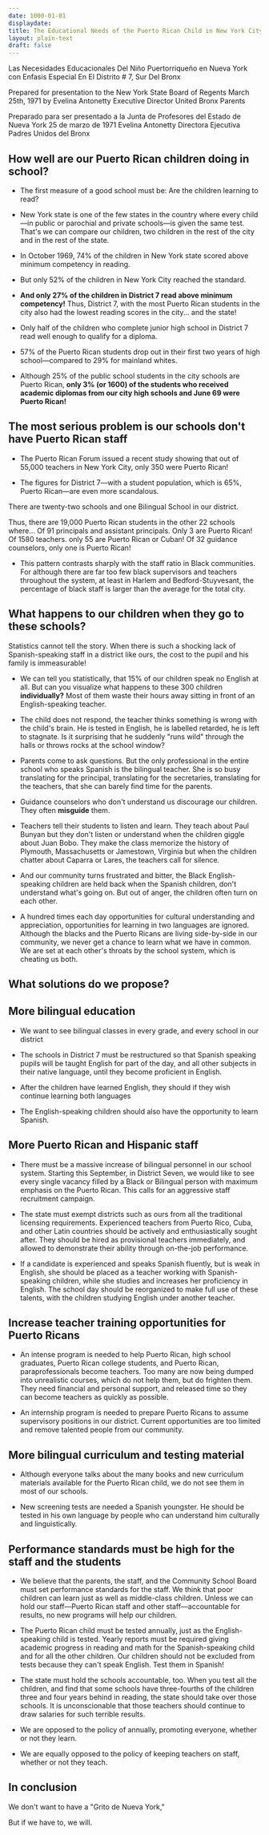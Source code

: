 ```yaml
---
date: 1000-01-01
displaydate: 
title: The Educational Needs of the Puerto Rican Child in New York City with special emphasis on District Seven South Bronx
layout: plain-text
draft: false
---
```


Las Necesidades Educacionales Del Niño Puertorriqueño en Nueva York con Enfasis Especial En El Distrito # 7, Sur Del Bronx

Prepared for presentation to the New York State Board of Regents
March 25th, 1971
by Evelina Antonetty
Executive Director
United Bronx Parents

Preparado para ser presentado a la Junta de Profesores del Estado de Nueva York
25 de marzo de 1971
Evelina Antonetty
Directora Ejecutiva
Padres Unidos del Bronx

## How well are our Puerto Rican children doing in school?

- The first measure of a good school must be: Are the children learning to read?

- New York state is one of the few states in the country where every child—in public or parochial and private schools—is given the same test. That's we can compare our children, two children in the rest of the city and in the rest of the state.

- In October 1969, 74% of the children in New York state scored above minimum competency in reading.

- But only 52% of the children in New York City reached the standard.

- **And only 27% of the children in District 7 read above minimum competency!** Thus, District 7, with the most Puerto Rican students in the city also had the lowest reading scores in the city... and the state!

- Only half of the children who complete junior high school in District 7 read well enough to qualify for a diploma.

- 57% of the Puerto Rican students drop out in their first two years of high school—compared to 29% for mainland whites.

- Although 25% of the public school students in the city schools are Puerto Rican, **only 3% (or 1600) of the students who received academic diplomas from our city high schools and June 69 were Puerto Rican!**

## The most serious problem is our schools don't have Puerto Rican staff

- The Puerto Rican Forum issued a recent study showing that out of 55,000 teachers in New York City, only 350 were Puerto Rican!

- The figures for District 7—with a student population, which is 65%, Puerto Rican—are even more scandalous.

There are twenty-two schools and one Bilingual School in our district.

Thus, there are 19,000 Puerto Rican students in the other 22 schools where...
  Of 91 principals and assistant principals. Only 3 are Puerto Rican!
  Of 1580 teachers. only 55 are Puerto Rican or Cuban!
  Of 32 guidance counselors, only one is Puerto Rican!

- This pattern contrasts sharply with the staff ratio in Black communities. For although there are far too few black supervisors and teachers throughout the system, at least in Harlem and Bedford-Stuyvesant, the percentage of black staff is larger than the average for the total city.

## What happens to our children when they go to these schools?

Statistics cannot tell the story. When there is such a shocking lack of Spanish-speaking staff in a district like ours, the cost to the pupil and his family is immeasurable!

- We can tell you statistically, that 15% of our children speak no English at all. But can you visualize what happens to these 300 children **individually?** Most of them waste their hours away sitting in front of an English-speaking teacher.

- The child does not respond, the teacher thinks something is wrong with the child's brain. He is tested in English, he is labelled retarded, he is left to stagnate. Is it surprising that he suddenly "runs wild" through the halls or throws rocks at the school window?

- Parents come to ask questions. But the only professional in the entire school who speaks Spanish is the bilingual teacher. She is so busy translating for the principal, translating for the secretaries, translating for the teachers, that she can barely find time for the parents.

- Guidance counselors who don't understand us discourage our children. They often **misguide** them.

- Teachers tell their students to listen and learn. They teach about Paul Bunyan but they don't listen or understand when the children giggle about Juan Bobo. They make the class memorize the history of Plymouth, Massachusetts or Jamestown, Virginia but when the children chatter about Caparra or Lares, the teachers call for silence.

- And our community turns frustrated and bitter, the Black English-speaking children are held back when the Spanish children, don't understand what's going on. But out of anger, the children often turn on each other.

- A hundred times each day opportunities for cultural understanding and appreciation, opportunities for learning in two languages are ignored. Although the blacks and the Puerto Ricans are living side-by-side in our community, we never get a chance to learn what we have in common. We are set at each other's throats by the school system, which is cheating us both.

## What solutions do we propose?

## More bilingual education

- We want to see bilingual classes in every grade, and every school in our district

- The schools in District 7 must be restructured so that Spanish speaking pupils will be taught English for part of the day, and all other subjects in their native language, until they become proficient in English.

- After the children have learned English, they should if they wish continue learning both languages

- The English-speaking children should also have the opportunity to learn Spanish.

## More Puerto Rican and Hispanic staff

- There must be a massive increase of bilingual personnel in our school system. Starting this September, in District Seven, we would like to see every single vacancy filled by a Black or Bilingual person with maximum emphasis on the Puerto Rican. This calls for an aggressive staff recruitment campaign.

- The state must exempt districts such as ours from all the traditional licensing requirements. Experienced teachers from Puerto Rico, Cuba, and other Latin countries should be actively and enthusiastically sought after. They should be hired as provisional teachers immediately, and allowed to demonstrate their ability through on-the-job performance.

- If a candidate is experienced and speaks Spanish fluently, but is weak in English, she should be placed as a teacher working with Spanish-speaking children, while she studies and increases her proficiency in English. The school day should be reorganized to make full use of these talents, with the children studying English under another teacher.

## Increase teacher training opportunities for Puerto Ricans

- An intense program is needed to help Puerto Rican, high school graduates, Puerto Rican college students, and Puerto Rican, paraprofessionals become teachers. Too many are now being dumped into unrealistic courses, which do not help them, but do frighten them. They need financial and personal support, and released time so they can become teachers as quickly as possible.

- An internship program is needed to prepare Puerto Ricans to assume supervisory positions in our district. Current opportunities are too limited and remove talented people from our community.

## More bilingual curriculum and testing material

- Although everyone talks about the many books and new curriculum materials available for the Puerto Rican child, we do not see them in most of our schools.

- New screening tests are needed a Spanish youngster. He should be tested in his own language by people who can understand him culturally and linguistically.

## Performance standards must be high for the staff and the students

- We believe that the parents, the staff, and the Community School Board must set performance standards for the staff. We think that poor children can learn just as well as middle-class children. Unless we can hold our staff—Puerto Rican staff and other staff—accountable for results, no new programs will help our children.

- The Puerto Rican child must be tested annually, just as the English-speaking child is tested. Yearly reports must be required giving academic progress in reading and math for the Spanish-speaking child and for all the other children. Our children should not be excluded from tests because they can't speak English. Test them in Spanish!

- The state must hold the schools accountable, too. When you test all the children, and find that some schools have three-fourths of the children three and four years behind in reading, the state should take over those schools. It is unconscionable that those teachers should continue to draw salaries for such terrible results.

- We are opposed to the policy of annually, promoting everyone, whether or not they learn.

- We are equally opposed to the policy of keeping teachers on staff, whether or not they teach.

## In conclusion

We don't want to have a "Grito de Nueva York,"

But if we have to, we will.
